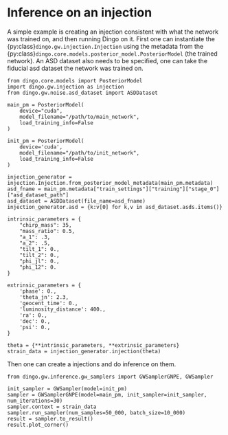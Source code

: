 # Inference on an injection 

A simple example is creating an injection consistent with what the
network was trained on, and then running Dingo on it. First one can instantiate
the {py:class}`dingo.gw.injection.Injection` using the metadata from the
{py:class}`dingo.core.models.posterior_model.PosteriorModel` (the trained network). An ASD dataset also needs to be specified,
one can take the fiducial asd dataset the network was trained on. 

```
from dingo.core.models import PosteriorModel
import dingo.gw.injection as injection
from dingo.gw.noise.asd_dataset import ASDDataset

main_pm = PosteriorModel(
    device="cuda",
    model_filename="/path/to/main_network", 
    load_training_info=False
)

init_pm = PosteriorModel(
    device='cuda',
    model_filename="/path/to/init_network",
    load_training_info=False
)

injection_generator = injection.Injection.from_posterior_model_metadata(main_pm.metadata)
asd_fname = main_pm.metadata["train_settings"]["training"]["stage_0"]["asd_dataset_path"]
asd_dataset = ASDDataset(file_name=asd_fname)
injection_generator.asd = {k:v[0] for k,v in asd_dataset.asds.items()}

intrinsic_parameters = {
    "chirp_mass": 35,
    "mass_ratio": 0.5,
    "a_1": .3,
    "a_2": .5,
    "tilt_1": 0.,
    "tilt_2": 0.,
    "phi_jl": 0.,
    "phi_12": 0.
}

extrinsic_parameters = {
    'phase': 0.,
    'theta_jn': 2.3,
    'geocent_time': 0.,
    'luminosity_distance': 400.,
    'ra': 0.,
    'dec': 0.,
    'psi': 0.,
}

theta = {**intrinsic_parameters, **extrinsic_parameters}
strain_data = injection_generator.injection(theta)
```

Then one can create a injections and do inference on them.

```
from dingo.gw.inference.gw_samplers import GWSamplerGNPE, GWSampler

init_sampler = GWSampler(model=init_pm)
sampler = GWSamplerGNPE(model=main_pm, init_sampler=init_sampler, num_iterations=30)
sampler.context = strain_data
sampler.run_sampler(num_samples=50_000, batch_size=10_000)
result = sampler.to_result()
result.plot_corner()
```
